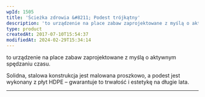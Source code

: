 ```yaml
---
wpId: 1505
title: 'Ścieżka zdrowia &#8211; Podest trójkątny'
description: 'to urządzenie na place zabaw zaprojektowane z myślą o aktywnym spędzaniu czasu. Solidna, stalowa konstrukcja jest malowana proszkowo, a podest jest wykonany z płyt HDPE – gwarantuje to trwałość i estetykę na długie lata.'
type: product
createdAt: 2017-07-10T15:54:37
modifiedAt: 2024-02-29T15:34:14
---
```



to urządzenie na place zabaw zaprojektowane z myślą o aktywnym spędzaniu czasu.

Solidna, stalowa konstrukcja jest malowana proszkowo, a podest jest wykonany z płyt HDPE – gwarantuje to trwałość i estetykę na długie lata.

* * *